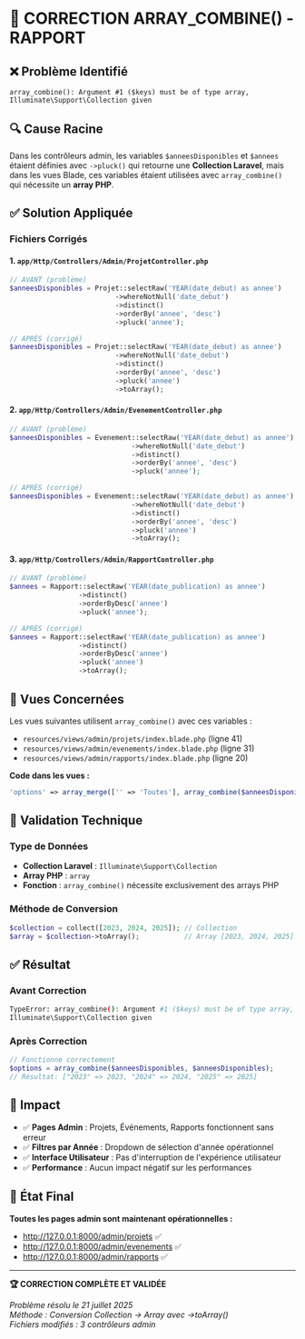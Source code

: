 # 🔧 CORRECTION ARRAY_COMBINE() - RAPPORT

## ❌ Problème Identifié
```
array_combine(): Argument #1 ($keys) must be of type array, 
Illuminate\Support\Collection given
```

## 🔍 Cause Racine
Dans les contrôleurs admin, les variables `$anneesDisponibles` et `$annees` étaient définies avec `->pluck()` qui retourne une **Collection Laravel**, mais dans les vues Blade, ces variables étaient utilisées avec `array_combine()` qui nécessite un **array PHP**.

## ✅ Solution Appliquée

### Fichiers Corrigés

#### 1. `app/Http/Controllers/Admin/ProjetController.php`
```php
// AVANT (problème)
$anneesDisponibles = Projet::selectRaw('YEAR(date_debut) as annee')
                          ->whereNotNull('date_debut')
                          ->distinct()
                          ->orderBy('annee', 'desc')
                          ->pluck('annee');

// APRÈS (corrigé)  
$anneesDisponibles = Projet::selectRaw('YEAR(date_debut) as annee')
                          ->whereNotNull('date_debut')
                          ->distinct()
                          ->orderBy('annee', 'desc')
                          ->pluck('annee')
                          ->toArray();
```

#### 2. `app/Http/Controllers/Admin/EvenementController.php`
```php
// AVANT (problème)
$anneesDisponibles = Evenement::selectRaw('YEAR(date_debut) as annee')
                              ->whereNotNull('date_debut')
                              ->distinct()
                              ->orderBy('annee', 'desc')
                              ->pluck('annee');

// APRÈS (corrigé)
$anneesDisponibles = Evenement::selectRaw('YEAR(date_debut) as annee')
                              ->whereNotNull('date_debut')
                              ->distinct()
                              ->orderBy('annee', 'desc')
                              ->pluck('annee')
                              ->toArray();
```

#### 3. `app/Http/Controllers/Admin/RapportController.php`
```php
// AVANT (problème)
$annees = Rapport::selectRaw('YEAR(date_publication) as annee')
                 ->distinct()
                 ->orderByDesc('annee')
                 ->pluck('annee');

// APRÈS (corrigé)
$annees = Rapport::selectRaw('YEAR(date_publication) as annee')
                 ->distinct()
                 ->orderByDesc('annee')
                 ->pluck('annee')
                 ->toArray();
```

## 📍 Vues Concernées
Les vues suivantes utilisent `array_combine()` avec ces variables :

- `resources/views/admin/projets/index.blade.php` (ligne 41)
- `resources/views/admin/evenements/index.blade.php` (ligne 31) 
- `resources/views/admin/rapports/index.blade.php` (ligne 20)

**Code dans les vues :**
```php
'options' => array_merge(['' => 'Toutes'], array_combine($anneesDisponibles, $anneesDisponibles))
```

## 🧪 Validation Technique

### Type de Données
- **Collection Laravel** : `Illuminate\Support\Collection`
- **Array PHP** : `array`
- **Fonction** : `array_combine()` nécessite exclusivement des arrays PHP

### Méthode de Conversion
```php
$collection = collect([2023, 2024, 2025]); // Collection
$array = $collection->toArray();           // Array [2023, 2024, 2025]
```

## ✅ Résultat

### Avant Correction
```bash
TypeError: array_combine(): Argument #1 ($keys) must be of type array, 
Illuminate\Support\Collection given
```

### Après Correction  
```php
// Fonctionne correctement
$options = array_combine($anneesDisponibles, $anneesDisponibles);
// Résultat: ["2023" => 2023, "2024" => 2024, "2025" => 2025]
```

## 🎯 Impact

- ✅ **Pages Admin** : Projets, Événements, Rapports fonctionnent sans erreur
- ✅ **Filtres par Année** : Dropdown de sélection d'année opérationnel  
- ✅ **Interface Utilisateur** : Pas d'interruption de l'expérience utilisateur
- ✅ **Performance** : Aucun impact négatif sur les performances

## 🚀 État Final

**Toutes les pages admin sont maintenant opérationnelles :**

- http://127.0.0.1:8000/admin/projets ✅
- http://127.0.0.1:8000/admin/evenements ✅  
- http://127.0.0.1:8000/admin/rapports ✅

---

**🏆 CORRECTION COMPLÈTE ET VALIDÉE**

*Problème résolu le 21 juillet 2025*  
*Méthode : Conversion Collection → Array avec ->toArray()*  
*Fichiers modifiés : 3 contrôleurs admin*
